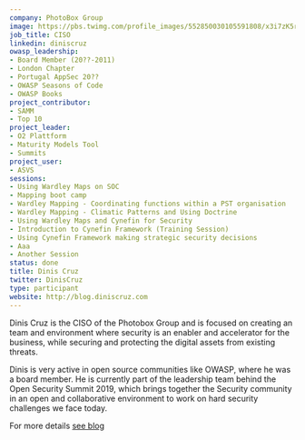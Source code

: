 ```yaml
---
company: PhotoBox Group
image: https://pbs.twimg.com/profile_images/552850030105591808/x3i7zK5r_400x400.jpeg
job_title: CISO
linkedin: diniscruz
owasp_leadership:
- Board Member (20??-2011)
- London Chapter
- Portugal AppSec 20??
- OWASP Seasons of Code
- OWASP Books
project_contributor:
- SAMM
- Top 10
project_leader:
- O2 Plattform
- Maturity Models Tool
- Summits
project_user:
- ASVS
sessions:
- Using Wardley Maps on SOC
- Mapping boot camp
- Wardley Mapping - Coordinating functions within a PST organisation
- Wardley Mapping - Climatic Patterns and Using Doctrine
- Using Wardley Maps and Cynefin for Security
- Introduction to Cynefin Framework (Training Session)
- Using Cynefin Framework making strategic security decisions
- Aaa
- Another Session
status: done
title: Dinis Cruz
twitter: DinisCruz
type: participant
website: http://blog.diniscruz.com
---
```


Dinis Cruz is the CISO of the Photobox Group and is focused on creating an team and environment where security is an enabler and accelerator for the business, while securing and protecting the digital assets from existing threats.

Dinis is very active in open source communities like OWASP, where he was a board member. He is currently part of the leadership team behind the Open Security Summit 2019, which brings together the Security community in an open and collaborative environment to work on hard security challenges we face today.

For more details [see blog](http://blog.diniscruz.com/)